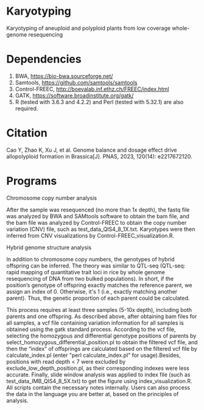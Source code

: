 # Karyotyping
Karyotyping of aneuploid and polyploid plants from low coverage whole-genome resequencing
# Dependencies
1. BWA, https://bio-bwa.sourceforge.net/
2. Samtools, https://github.com/samtools/samtools
3. Control-FREEC, http://boevalab.inf.ethz.ch/FREEC/index.html
4. GATK, https://software.broadinstitute.org/gatk/
5. R (tested with 3.6.3 and 4.2.2) and Perl (tested with 5.32.1) are also required.
# Citation
Cao Y, Zhao K, Xu J, et al. Genome balance and dosage effect drive allopolyploid formation in Brassica[J]. PNAS, 2023, 120(14): e2217672120.
# Programs
Chromosome copy number analysis

After the sample was resequenced (no more than 1x depth), the fastq file was analyzed by BWA and SAMtools software to obtain the bam file, and the bam file was analyzed by Control-FREEC to obtain the copy number variation (CNV) file, such as test_data_QIS4_8_1X.txt. Karyotypes were then inferred from CNV visualizations by Control-FREEC_visualization.R.

Hybrid genome structure analysis

In addition to chromosome copy numbers, the genotypes of hybrid offspring can be inferred. The theory was similar to QTL-seq (QTL-seq: rapid mapping of quantitative trait loci in rice by whole genome resequencing of DNA from two bulked populations). In short, if the position’s genotype of offspring exactly matches the reference parent, we assign an index of 0. Otherwise, it's 1 (i.e., exactly matching another parent). Thus, the genetic proportion of each parent could be calculated.

This process requires at least three samples (5-10x depth), including both parents and one offspring. As described above, after obtaining bam files for all samples, a vcf file containing variation information for all samples is obtained using the gatk standard process. According to the vcf file, selecting the homozygous and differential genotype positions of parents by select_homozygous_differential_position.pl to obtain the filtered vcf file, and then the “index” of offsprings are calculated based on the filtered vcf file by calculate_index.pl (enter "perl calculate_index.pl" for usage).Besides, positions with read depth < 7 were excluded by exclude_low_depth_position.pl, as their corresponding indexes were less accurate. Finally, slide window analysis was applied to index file (such as test_data_IMB_QIS4_8_5X.txt) to get the figure using index_visualization.R. All scripts contain the necessary notes internally. Users can also process the data in the language you are better at, based on the principles of analysis.
